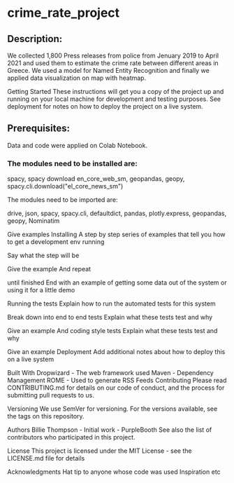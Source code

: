 # crime_rate_project

## Description:

We collected 1,800 Press releases from police from Jenuary 2019 to April 2021 and used them to estimate the crime rate between different areas in Greece. We used a model for Named Entity Recognition and finally we 
applied data visualization on map with heatmap. 

Getting Started
These instructions will get you a copy of the project up and running on your local machine for development and testing purposes. See deployment for notes on how to deploy the project on a live system.

## Prerequisites:
Data and code were applied on Colab Notebook. 
### The modules need to be installed are:

spacy, spacy download en_core_web_sm, geopandas, geopy, spacy.cli.download("el_core_news_sm")

The modules need to be imported are:

drive, json, spacy, spacy.cli, defaultdict, pandas, plotly.express, geopandas, geopy, Nominatim



Give examples
Installing
A step by step series of examples that tell you how to get a development env running

Say what the step will be

Give the example
And repeat

until finished
End with an example of getting some data out of the system or using it for a little demo

Running the tests
Explain how to run the automated tests for this system

Break down into end to end tests
Explain what these tests test and why

Give an example
And coding style tests
Explain what these tests test and why

Give an example
Deployment
Add additional notes about how to deploy this on a live system

Built With
Dropwizard - The web framework used
Maven - Dependency Management
ROME - Used to generate RSS Feeds
Contributing
Please read CONTRIBUTING.md for details on our code of conduct, and the process for submitting pull requests to us.

Versioning
We use SemVer for versioning. For the versions available, see the tags on this repository.

Authors
Billie Thompson - Initial work - PurpleBooth
See also the list of contributors who participated in this project.

License
This project is licensed under the MIT License - see the LICENSE.md file for details

Acknowledgments
Hat tip to anyone whose code was used
Inspiration
etc